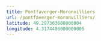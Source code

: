 ```yaml
---
title: Pontfaverger-Moronvilliers
url: /pontfaverger-moronvilliers/
latitude: 49.297363600000004
longitude: 4.3174486000000005
---
```

